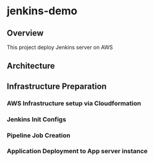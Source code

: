 # jenkins-demo

## Overview

This project deploy Jenkins server on AWS 

## Architecture

## Infrastructure Preparation

### AWS Infrastructure setup via Cloudformation

### Jenkins Init Configs

### Pipeline Job Creation

### Application Deployment to App server instance